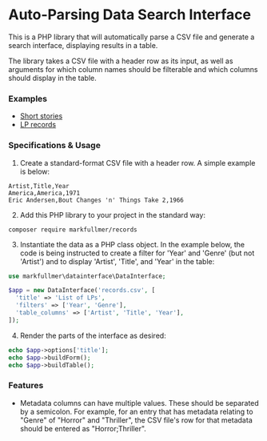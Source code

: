 # Auto-Parsing Data Search Interface

This is a PHP library that will automatically parse a CSV file and generate a search interface, displaying results in a table.

The library takes a CSV file with a header row as its input, as well as arguments for which column names should be filterable and which columns should display in the table.

### Examples

- [Short stories](https://records.markfullmer.com/examples/stories)
- [LP records](https://records.markfullmer.com/examples/records)

### Specifications & Usage
1. Create a standard-format CSV file with a header row. A simple example is below:

```
Artist,Title,Year
America,America,1971
Eric Andersen,Bout Changes 'n' Things Take 2,1966
```

2. Add this PHP library to your project in the standard way:

```
composer require markfullmer/records
```

3. Instantiate the data as a PHP class object. In the example below, the code is being instructed to create a filter for 'Year' and 'Genre' (but not 'Artist') and to display 'Artist', 'Title', and 'Year' in the table:

```php
use markfullmer\datainterface\DataInterface;

$app = new DataInterface('records.csv', [
  'title' => 'List of LPs',
  'filters' => ['Year', 'Genre'],
  'table_columns' => ['Artist', 'Title', 'Year'],
]);
```

4. Render the parts of the interface as desired:

```php
echo $app->options['title'];
echo $app->buildForm();
echo $app->buildTable();
```

### Features
- Metadata columns can have multiple values. These should be separated by a semicolon. For example, for an entry that has metadata relating to "Genre" of "Horror" and "Thriller", the CSV file's row for that metadata should be entered as "Horror;Thriller".
